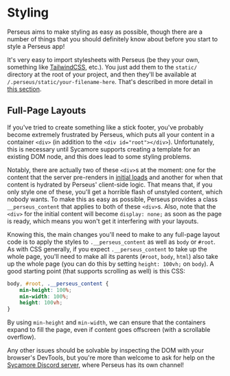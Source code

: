 # Styling

Perseus aims to make styling as easy as possible, though there are a number of things that you should definitely know about before you start to style a Perseus app!

It's very easy to import stylesheets with Perseus (be they your own, something like [TailwindCSS](https://tailwindcss.com), etc.). You just add them to the `static/` directory at the root of your project, and then they'll be available at `/.perseus/static/your-filename-here`. That's described in more detail in [this section](:static-content).

## Full-Page Layouts

If you've tried to create something like a stick footer, you've probably become extremely frustrated by Perseus, which puts all your content in a container `<div>` (in addition to the `<div id="root"></div>`). Unfortunately, this is necessary until Sycamore supports creating a template for an existing DOM node, and this does lead to some styling problems.

Notably, there are actually two of these `<div>`s at the moment: one for the content that the server pre-renders in [initial loads](:advanced/initial-loads) and another for when that content is hydrated by Perseus' client-side logic. That means that, if you only style one of these, you'll get a horrible flash of unstyled content, which nobody wants. To make this as easy as possible, Perseus provides a class `__perseus_content` that applies to both of these `<div>`s. Also, note that the `<div>` for the initial content will become `display: none;` as soon as the page is ready, which means you won't get it interfering with your layouts.

Knowing this, the main changes you'll need to make to any full-page layout code is to apply the styles to `.__perseus_content` as well as `body` or `#root`. As with CSS generally, if you expect `.__perseus_content` to take up the whole page, you'll need to make all its parents (`#root`, `body`, `html`) also take up the whole page (you can do this by setting `height: 100vh;` on `body`). A good starting point (that supports scrolling as well) is this CSS:

```css
body, #root, .__perseus_content {
    min-height: 100%;
    min-width: 100%;
    height: 100vh;
}
```

By using `min-height` and `min-width`, we can ensure that the containers expand to fill the page, even if content goes offscreen (with a scrollable overflow).

Any other issues should be solvable by inspecting the DOM with your browser's DevTools, but you're more than welcome to ask for help on the [Sycamore Discord server](https://discord.gg/PgwPn7dKEk), where Perseus has its own channel!
